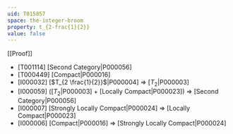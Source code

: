 ```yaml
---
uid: T015857
space: the-integer-broom
property: t_{2-frac{1}{2}}
value: false
---
```

[[Proof]]

* [T001114] [Second Category|P000056]
* [T000449] [Compact|P000016]
* [I000032] [$T_{2 \frac{1}{2}}$|P000004] => [$T_2$|P000003]
* [I000059] ([$T_2$|P000003] + [Locally Compact|P000023]) => [Second Category|P000056]
* [I000007] [Strongly Locally Compact|P000024] => [Locally Compact|P000023]
* [I000006] [Compact|P000016] => [Strongly Locally Compact|P000024]

